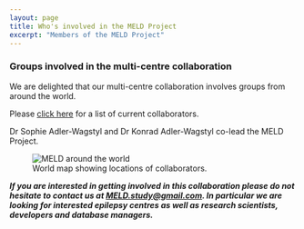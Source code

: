 ```yaml
---
layout: page
title: Who's involved in the MELD Project
excerpt: "Members of the MELD Project"
---
```



### Groups involved in the multi-centre collaboration

We are delighted that our multi-centre collaboration involves groups from around the world.

Please [click here](https://meldproject.github.io//docs/collaborator_list.pdf) for a list of current collaborators.

Dr Sophie Adler-Wagstyl and Dr Konrad Adler-Wagstyl co-lead the MELD Project.

<figure>
<img src="/images/WRLD-EPS-02-4001-01.png"
alt="MELD around the world">
<figcaption>World map showing locations of collaborators.</figcaption>
</figure>

***If you are interested in getting involved in this collaboration please do not hesitate to contact us at [MELD.study@gmail.com](mailto:MELD.study@gmail.com). In particular we are looking for interested epilepsy centres as well as research scientists, developers and database managers.***


